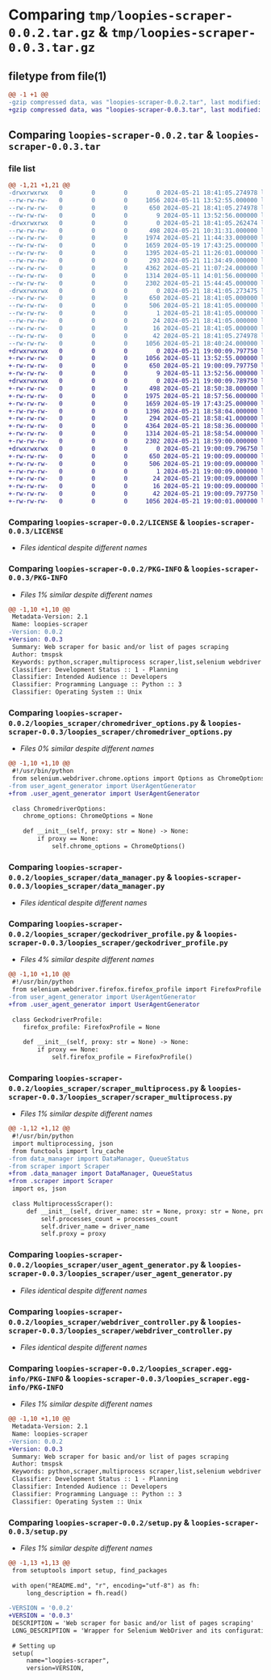 # Comparing `tmp/loopies-scraper-0.0.2.tar.gz` & `tmp/loopies-scraper-0.0.3.tar.gz`

## filetype from file(1)

```diff
@@ -1 +1 @@
-gzip compressed data, was "loopies-scraper-0.0.2.tar", last modified: Tue May 21 18:41:05 2024, max compression
+gzip compressed data, was "loopies-scraper-0.0.3.tar", last modified: Tue May 21 19:00:09 2024, max compression
```

## Comparing `loopies-scraper-0.0.2.tar` & `loopies-scraper-0.0.3.tar`

### file list

```diff
@@ -1,21 +1,21 @@
-drwxrwxrwx   0        0        0        0 2024-05-21 18:41:05.274978 loopies-scraper-0.0.2/
--rw-rw-rw-   0        0        0     1056 2024-05-11 13:52:55.000000 loopies-scraper-0.0.2/LICENSE
--rw-rw-rw-   0        0        0      650 2024-05-21 18:41:05.274978 loopies-scraper-0.0.2/PKG-INFO
--rw-rw-rw-   0        0        0        9 2024-05-11 13:52:56.000000 loopies-scraper-0.0.2/README.md
-drwxrwxrwx   0        0        0        0 2024-05-21 18:41:05.262474 loopies-scraper-0.0.2/loopies_scraper/
--rw-rw-rw-   0        0        0      498 2024-05-21 10:31:31.000000 loopies-scraper-0.0.2/loopies_scraper/__init__.py
--rw-rw-rw-   0        0        0     1974 2024-05-21 11:44:33.000000 loopies-scraper-0.0.2/loopies_scraper/chromedriver_options.py
--rw-rw-rw-   0        0        0     1659 2024-05-19 17:43:25.000000 loopies-scraper-0.0.2/loopies_scraper/data_manager.py
--rw-rw-rw-   0        0        0     1395 2024-05-21 11:26:01.000000 loopies-scraper-0.0.2/loopies_scraper/geckodriver_profile.py
--rw-rw-rw-   0        0        0      293 2024-05-21 11:34:49.000000 loopies-scraper-0.0.2/loopies_scraper/scraper.py
--rw-rw-rw-   0        0        0     4362 2024-05-21 11:07:24.000000 loopies-scraper-0.0.2/loopies_scraper/scraper_multiprocess.py
--rw-rw-rw-   0        0        0     1314 2024-05-11 14:01:56.000000 loopies-scraper-0.0.2/loopies_scraper/user_agent_generator.py
--rw-rw-rw-   0        0        0     2302 2024-05-21 15:44:45.000000 loopies-scraper-0.0.2/loopies_scraper/webdriver_controller.py
-drwxrwxrwx   0        0        0        0 2024-05-21 18:41:05.273475 loopies-scraper-0.0.2/loopies_scraper.egg-info/
--rw-rw-rw-   0        0        0      650 2024-05-21 18:41:05.000000 loopies-scraper-0.0.2/loopies_scraper.egg-info/PKG-INFO
--rw-rw-rw-   0        0        0      506 2024-05-21 18:41:05.000000 loopies-scraper-0.0.2/loopies_scraper.egg-info/SOURCES.txt
--rw-rw-rw-   0        0        0        1 2024-05-21 18:41:05.000000 loopies-scraper-0.0.2/loopies_scraper.egg-info/dependency_links.txt
--rw-rw-rw-   0        0        0       24 2024-05-21 18:41:05.000000 loopies-scraper-0.0.2/loopies_scraper.egg-info/requires.txt
--rw-rw-rw-   0        0        0       16 2024-05-21 18:41:05.000000 loopies-scraper-0.0.2/loopies_scraper.egg-info/top_level.txt
--rw-rw-rw-   0        0        0       42 2024-05-21 18:41:05.274978 loopies-scraper-0.0.2/setup.cfg
--rw-rw-rw-   0        0        0     1056 2024-05-21 18:40:24.000000 loopies-scraper-0.0.2/setup.py
+drwxrwxrwx   0        0        0        0 2024-05-21 19:00:09.797750 loopies-scraper-0.0.3/
+-rw-rw-rw-   0        0        0     1056 2024-05-11 13:52:55.000000 loopies-scraper-0.0.3/LICENSE
+-rw-rw-rw-   0        0        0      650 2024-05-21 19:00:09.797750 loopies-scraper-0.0.3/PKG-INFO
+-rw-rw-rw-   0        0        0        9 2024-05-11 13:52:56.000000 loopies-scraper-0.0.3/README.md
+drwxrwxrwx   0        0        0        0 2024-05-21 19:00:09.789750 loopies-scraper-0.0.3/loopies_scraper/
+-rw-rw-rw-   0        0        0      498 2024-05-21 18:50:38.000000 loopies-scraper-0.0.3/loopies_scraper/__init__.py
+-rw-rw-rw-   0        0        0     1975 2024-05-21 18:57:56.000000 loopies-scraper-0.0.3/loopies_scraper/chromedriver_options.py
+-rw-rw-rw-   0        0        0     1659 2024-05-19 17:43:25.000000 loopies-scraper-0.0.3/loopies_scraper/data_manager.py
+-rw-rw-rw-   0        0        0     1396 2024-05-21 18:58:04.000000 loopies-scraper-0.0.3/loopies_scraper/geckodriver_profile.py
+-rw-rw-rw-   0        0        0      294 2024-05-21 18:58:41.000000 loopies-scraper-0.0.3/loopies_scraper/scraper.py
+-rw-rw-rw-   0        0        0     4364 2024-05-21 18:58:36.000000 loopies-scraper-0.0.3/loopies_scraper/scraper_multiprocess.py
+-rw-rw-rw-   0        0        0     1314 2024-05-21 18:58:54.000000 loopies-scraper-0.0.3/loopies_scraper/user_agent_generator.py
+-rw-rw-rw-   0        0        0     2302 2024-05-21 18:59:00.000000 loopies-scraper-0.0.3/loopies_scraper/webdriver_controller.py
+drwxrwxrwx   0        0        0        0 2024-05-21 19:00:09.796750 loopies-scraper-0.0.3/loopies_scraper.egg-info/
+-rw-rw-rw-   0        0        0      650 2024-05-21 19:00:09.000000 loopies-scraper-0.0.3/loopies_scraper.egg-info/PKG-INFO
+-rw-rw-rw-   0        0        0      506 2024-05-21 19:00:09.000000 loopies-scraper-0.0.3/loopies_scraper.egg-info/SOURCES.txt
+-rw-rw-rw-   0        0        0        1 2024-05-21 19:00:09.000000 loopies-scraper-0.0.3/loopies_scraper.egg-info/dependency_links.txt
+-rw-rw-rw-   0        0        0       24 2024-05-21 19:00:09.000000 loopies-scraper-0.0.3/loopies_scraper.egg-info/requires.txt
+-rw-rw-rw-   0        0        0       16 2024-05-21 19:00:09.000000 loopies-scraper-0.0.3/loopies_scraper.egg-info/top_level.txt
+-rw-rw-rw-   0        0        0       42 2024-05-21 19:00:09.797750 loopies-scraper-0.0.3/setup.cfg
+-rw-rw-rw-   0        0        0     1056 2024-05-21 19:00:01.000000 loopies-scraper-0.0.3/setup.py
```

### Comparing `loopies-scraper-0.0.2/LICENSE` & `loopies-scraper-0.0.3/LICENSE`

 * *Files identical despite different names*

### Comparing `loopies-scraper-0.0.2/PKG-INFO` & `loopies-scraper-0.0.3/PKG-INFO`

 * *Files 1% similar despite different names*

```diff
@@ -1,10 +1,10 @@
 Metadata-Version: 2.1
 Name: loopies-scraper
-Version: 0.0.2
+Version: 0.0.3
 Summary: Web scraper for basic and/or list of pages scraping
 Author: tmspsk
 Keywords: python,scraper,multiprocess scraper,list,selenium webdriver
 Classifier: Development Status :: 1 - Planning
 Classifier: Intended Audience :: Developers
 Classifier: Programming Language :: Python :: 3
 Classifier: Operating System :: Unix
```

### Comparing `loopies-scraper-0.0.2/loopies_scraper/chromedriver_options.py` & `loopies-scraper-0.0.3/loopies_scraper/chromedriver_options.py`

 * *Files 0% similar despite different names*

```diff
@@ -1,10 +1,10 @@
 #!/usr/bin/python
 from selenium.webdriver.chrome.options import Options as ChromeOptions
-from user_agent_generator import UserAgentGenerator
+from .user_agent_generator import UserAgentGenerator
 
 class ChromedriverOptions:
 	chrome_options: ChromeOptions = None
 	
 	def __init__(self, proxy: str = None) -> None:
 		if proxy == None:
 			self.chrome_options = ChromeOptions()
```

### Comparing `loopies-scraper-0.0.2/loopies_scraper/data_manager.py` & `loopies-scraper-0.0.3/loopies_scraper/data_manager.py`

 * *Files identical despite different names*

### Comparing `loopies-scraper-0.0.2/loopies_scraper/geckodriver_profile.py` & `loopies-scraper-0.0.3/loopies_scraper/geckodriver_profile.py`

 * *Files 4% similar despite different names*

```diff
@@ -1,10 +1,10 @@
 #!/usr/bin/python
 from selenium.webdriver.firefox.firefox_profile import FirefoxProfile
-from user_agent_generator import UserAgentGenerator
+from .user_agent_generator import UserAgentGenerator
 
 class GeckodriverProfile:
 	firefox_profile: FirefoxProfile = None
 	
 	def __init__(self, proxy: str = None) -> None:
 		if proxy == None:
 			self.firefox_profile = FirefoxProfile()
```

### Comparing `loopies-scraper-0.0.2/loopies_scraper/scraper_multiprocess.py` & `loopies-scraper-0.0.3/loopies_scraper/scraper_multiprocess.py`

 * *Files 1% similar despite different names*

```diff
@@ -1,12 +1,12 @@
 #!/usr/bin/python
 import multiprocessing, json
 from functools import lru_cache 
-from data_manager import DataManager, QueueStatus
-from scraper import Scraper
+from .data_manager import DataManager, QueueStatus
+from .scraper import Scraper
 import os, json
 
 class MultiprocessScraper():
     def __init__(self, driver_name: str = None, proxy: str = None, processes_count: int = 1, file_path: str = './data.json') -> None:
         self.processes_count = processes_count
         self.driver_name = driver_name
         self.proxy = proxy
```

### Comparing `loopies-scraper-0.0.2/loopies_scraper/user_agent_generator.py` & `loopies-scraper-0.0.3/loopies_scraper/user_agent_generator.py`

 * *Files identical despite different names*

### Comparing `loopies-scraper-0.0.2/loopies_scraper/webdriver_controller.py` & `loopies-scraper-0.0.3/loopies_scraper/webdriver_controller.py`

 * *Files identical despite different names*

### Comparing `loopies-scraper-0.0.2/loopies_scraper.egg-info/PKG-INFO` & `loopies-scraper-0.0.3/loopies_scraper.egg-info/PKG-INFO`

 * *Files 1% similar despite different names*

```diff
@@ -1,10 +1,10 @@
 Metadata-Version: 2.1
 Name: loopies-scraper
-Version: 0.0.2
+Version: 0.0.3
 Summary: Web scraper for basic and/or list of pages scraping
 Author: tmspsk
 Keywords: python,scraper,multiprocess scraper,list,selenium webdriver
 Classifier: Development Status :: 1 - Planning
 Classifier: Intended Audience :: Developers
 Classifier: Programming Language :: Python :: 3
 Classifier: Operating System :: Unix
```

### Comparing `loopies-scraper-0.0.2/setup.py` & `loopies-scraper-0.0.3/setup.py`

 * *Files 1% similar despite different names*

```diff
@@ -1,13 +1,13 @@
 from setuptools import setup, find_packages
 
 with open("README.md", "r", encoding="utf-8") as fh:
     long_description = fh.read()
 
-VERSION = '0.0.2'
+VERSION = '0.0.3'
 DESCRIPTION = 'Web scraper for basic and/or list of pages scraping'
 LONG_DESCRIPTION = 'Wrapper for Selenium WebDriver and its configuration to turn it into web scraper to scrape list of pages or to use it as prebuilt scraper'
 
 # Setting up
 setup(
     name="loopies-scraper",
     version=VERSION,
```


